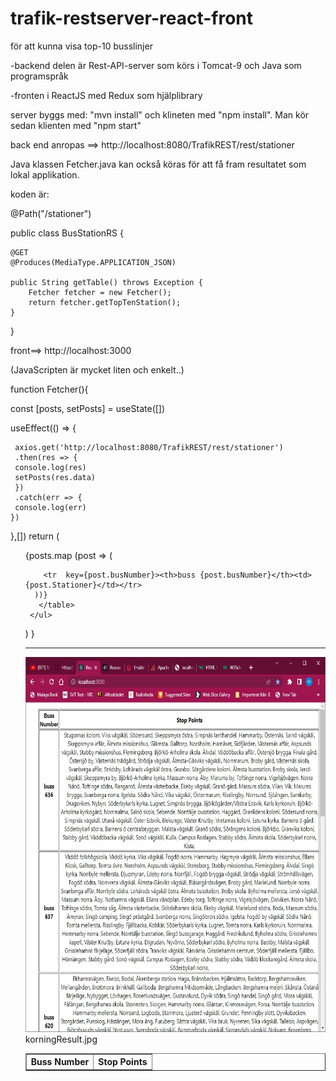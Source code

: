 # trafik-restserver-react-front
för att kunna visa top-10 busslinjer 

-backend delen är Rest-API-server som körs i Tomcat-9 och Java som programspråk

-fronten i ReactJS med Redux som hjälplibrary

server byggs med:
   "mvn install"
och klineten med 
  "npm install". 
Man kör sedan klienten med "npm start"

back end anropas ==>  http://localhost:8080/TrafikREST/rest/stationer

Java klassen Fetcher.java kan också köras för att få fram resultatet som lokal applikation.

koden är:

@Path("/stationer")

public class BusStationRS {

	@GET
	@Produces(MediaType.APPLICATION_JSON)
	
	public String getTable() throws Exception {
		Fetcher fetcher = new Fetcher();
		return fetcher.getTopTenStation();
	}
}



front==>  http://localhost:3000



 (JavaScripten är mycket liten och enkelt..)


function Fetcher(){

   const [posts, setPosts] = useState([])
   
  useEffect(() => {
  
     axios.get('http://localhost:8080/TrafikREST/rest/stationer')
     .then(res => {
     console.log(res)
     setPosts(res.data)
     })
     .catch(err => {
     console.log(err)
    })
 },[])
 return (
  <div>
     <ul>
	 <table border="1"><tr><th>Buss Number</th><th>Stop Points</th></tr>
      {posts.map (post => (
       
		<tr  key={post.busNumber}><th>buss {post.busNumber}</th><td>{post.Stationer}</td></tr>
      ))}
	   </table>
     </ul>
   </div>
  )
}

----------
<img src="korningResult.jpg" alt="Girl in a jacket" width="500" height="600">
 korningResult.jpg
